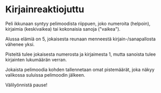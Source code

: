Kirjainreaktiojuttu
===================

Peli ikkunaan syntyy pelimoodista riippuen, joko numeroita (helpoin), kirjaimia
(keskivaikea) tai kokonaisia sanoja ("vaikea").

Alussa elämiä on 5, jokaisesta reunaan menneestä kirjain-/sanapallosta vähenee
yksi.

Pisteitä tulee jokaisesta numerosta ja kirjaimesta 1, mutta sanoista tulee
kirjainten lukumäärän verran.

Jokaista pelimoodia kohden tallennetaan omat pistemäärät, joka näkyy valikossa
suluissa pelimoodin jälkeen.

Välilyönnistä pause!
